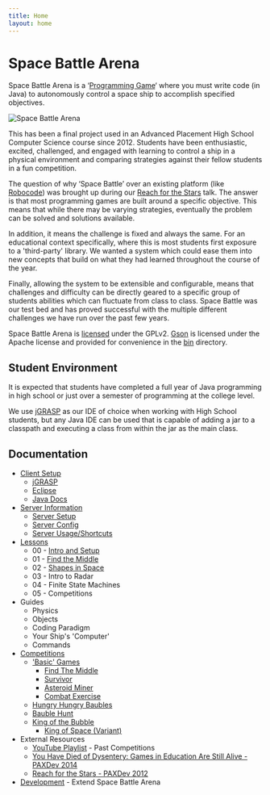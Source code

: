 ```yaml
---
title: Home
layout: home
---
```


Space Battle Arena
============

Space Battle Arena is a ‘[Programming Game](http://en.wikipedia.org/wiki/Programming_game)‘ where you must write code (in Java) to autonomously control a space ship to accomplish specified objectives.  

<img src="{{ site.baseurl }}/img/SpaceBattleArena.png" alt="Space Battle Arena" class="right"/>

This has been a final project used in an Advanced Placement High School Computer Science course since 2012.  Students have been enthusiastic, excited, challenged, and engaged with learning to control a ship in a physical environment and comparing strategies against their fellow students in a fun competition.

The question of why ‘Space Battle’ over an existing platform (like [Robocode](http://robocode.sourceforge.net/)) was brought up during our [Reach for the Stars](http://www.mikeware.com/2012/09/reach-for-the-stars-educating-the-next-generation-using-games/) talk.  The answer is that most programming games are built around a specific objective.  This means that while there may be varying strategies, eventually the problem can be solved and solutions available.  

In addition, it means the challenge is fixed and always the same.  For an educational context specifically, where this is most students first exposure to a 'third-party' library.  We wanted a system which could ease them into new concepts that build on what they had learned throughout the course of the year.  

Finally, allowing the system to be extensible and configurable, means that challenges and difficulty can be directly geared to a specific group of students abilities which can fluctuate from class to class.  Space Battle was our test bed and has proved successful with the multiple different challenges we have run over the past few years.

Space Battle Arena is [licensed](LICENSE) under the GPLv2.  [Gson](https://github.com/google/gson) is licensed under the Apache license and provided for convenience in the [bin](http://github.com/Mikeware/SpaceBattleArena/tree/master/bin/) directory.

Student Environment
-------------------------
It is expected that students have completed a full year of Java programming in high school or just over a semester of programming at the college level.

We use [jGRASP](http://www.jgrasp.org/) as our IDE of choice when working with High School students, but any Java IDE can be used that is capable of adding a jar to a classpath and executing a class from within the jar as the main class.

Documentation
------------------
* [Client Setup](client/index.html)
    * [jGRASP](client/jGRASP/index.html)
    * [Eclipse](client/Eclipse/index.html)
    * <a href="client/java_doc/" target="_blank">Java Docs</a>
* [Server Information](server/index.html)
    * [Server Setup](server/setup.html)
    * [Server Config](server/config.html)
    * [Server Usage/Shortcuts](server/usage.html)
* [Lessons](lessons/index.html)
    * 00 - [Intro and Setup](lessons/intro.html)
    * 01 - [Find the Middle](lessons/findthemiddle.html)
    * 02 - [Shapes in Space](lessons/shapes.html)
    * 03 - Intro to Radar
    * 04 - Finite State Machines
    * 05 - Competitions
* Guides
    * Physics
    * Objects
    * Coding Paradigm
    * Your Ship's 'Computer'
    * Commands
* [Competitions](games/index.html)
    * ['Basic' Games](games/basic.html)
        * [Find The Middle](games/findthemiddle.html)
        * [Survivor](games/survivor.html)
        * [Asteroid Miner](games/asteroidminer.html)
        * [Combat Exercise](games/combatexercise.html)
    * [Hungry Hungry Baubles](games/hungryhungrybaubles.html)
    * [Bauble Hunt](games/baublehunt.html)
    * [King of the Bubble](games/kingofthebubble.html)
        * [King of Space (Variant)](games/kingofthebubble.html#kos)
* External Resources
    * [YouTube Playlist](https://www.youtube.com/playlist?list=PL1DMX9HzuNPTiYpd1KslkAAsSY1yMrEgh) - Past Competitions
    * [You Have Died of Dysentery: Games in Education Are Still Alive - PAXDev 2014](http://www.mikeware.com/2014/08/you-have-died-of-dysentery-games-in-education-are-still-alive/)
    * [Reach for the Stars - PAXDev 2012](http://www.mikeware.com/2012/09/reach-for-the-stars-educating-the-next-generation-using-games/)
* [Development](dev/index.html) - Extend Space Battle Arena

